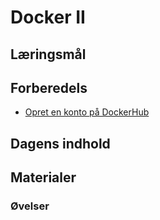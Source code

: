 # Docker II

## Læringsmål

## Forberedels
* [Opret en konto på DockerHub](https://hub.docker.com/)

## Dagens indhold

## Materialer

### Øvelser
